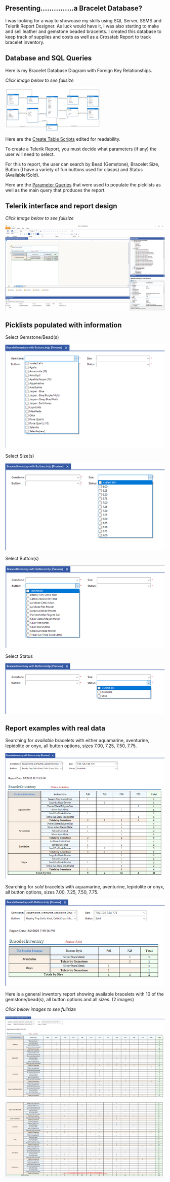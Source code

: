 ## Presenting...............a Bracelet Database?


I was looking for a way to showcase my skills using SQL Server, SSMS and Telerik Report Designer.  As luck would have it, I was also starting to make and sell leather and gemstone beaded bracelets.  I created this database to keep track of supplies and costs as well as a Crosstab Report to track bracelet inventory.


## Database and SQL Queries

Here is my Bracelet Database Diagram with Foreign Key Relationships.

_Click image below to see fullsize_

[![Bracelet Database Diagram](images/DatabaseDiagramwithFK-thumb.png)](images/DatabaseDiagramwithFK-full.png)


Here are the [Create Table Scripts](https://github.com/DMWIGGINS/SQL-and-Telerik-Reporting/blob/main/tables.sql) edited for readability.


To create a Telerik Report, you must decide what parameters (if any) the user will need to select.

 
For this to report, the user can search by Bead (Gemstone), Bracelet Size, Button (I have a variety of fun buttons used for clasps) and Status (Available/Sold).


Here are the [Parameter Queries](https://github.com/DMWIGGINS/SQL-and-Telerik-Reporting/blob/main/inventoryreport.sql) that were used to populate the picklists as well as the main query that produces the report.


## Telerik interface and report design

_Click image below to see fullsize_

[![Telerik UI](images/ReportDesignerInterface.png)](images/ReportDesignerInterface.png)


## Picklists populated with information

Select Gemstone/Bead(s)

![BeadPicker](images/BeadPickerwithData.png)


Select Size(s)

![SizePicker](images/SizePickerwithData.png)


Select Button(s)

![ButtonPicker](images/ButtonPickerwithData.png)


Select Status 

![StatusPicker](images/StatusPickerwithData.png)


## Report examples with real data

Searching for _available_ bracelets with either aquamarine, aventurine, lepidolite or onyx, all button options, sizes 7.00, 7.25, 7.50, 7.75.

![Size7sAvailable](images/Size7sAvailable.png)


Searching for _sold_ bracelets with aquamarine, aventurine, lepidolite or onyx, all button options, sizes 7.00, 7.25, 7.50, 7.75.

![Size7sSold](images/Size7sSold.png)


Here is a general inventory report showing available bracelets with 10 of the gemstone/bead(s), all button options and all sizes. (2 images)

_Click below images to see fullsize_

[![AllSizesAvailablePart1](images/AllSizesAvailablePart1.PNG)](images/AllSizesAvailablePart1.PNG)

[![AllSizesAvailablePart2](images/AllSizesAvailablePart2.PNG)](images/AllSizesAvailablePart2.PNG)

















